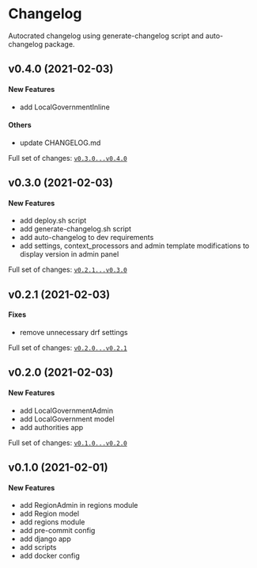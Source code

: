 # Changelog

Autocrated changelog using generate-changelog script and auto-changelog package.

## v0.4.0 (2021-02-03)

#### New Features

* add LocalGovernmentInline
#### Others

* update CHANGELOG.md

Full set of changes: [`v0.3.0...v0.4.0`](https://github.com/Swojak-A/versioning_example/compare/v0.3.0...v0.4.0)

## v0.3.0 (2021-02-03)

#### New Features

* add deploy.sh script
* add generate-changelog.sh script
* add auto-changelog to dev requirements
* add settings, context_processors and admin template modifications to display version in admin panel

Full set of changes: [`v0.2.1...v0.3.0`](https://github.com/Swojak-A/versioning_example/compare/v0.2.1...v0.3.0)

## v0.2.1 (2021-02-03)

#### Fixes

* remove unnecessary drf settings

Full set of changes: [`v0.2.0...v0.2.1`](https://github.com/Swojak-A/versioning_example/compare/v0.2.0...v0.2.1)

## v0.2.0 (2021-02-03)

#### New Features

* add LocalGovernmentAdmin
* add LocalGovernment model
* add authorities app

Full set of changes: [`v0.1.0...v0.2.0`](https://github.com/Swojak-A/versioning_example/compare/v0.1.0...v0.2.0)

## v0.1.0 (2021-02-01)

#### New Features

* add RegionAdmin in regions module
* add Region model
* add regions module
* add pre-commit config
* add django app
* add scripts
* add docker config
